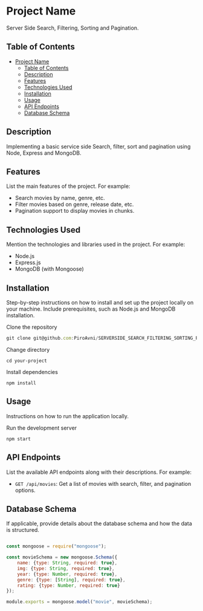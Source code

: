 # Project Name

Server Side Search, Filtering, Sorting and Pagination.

## Table of Contents

- [Project Name](#project-name)
  - [Table of Contents](#table-of-contents)
  - [Description](#description)
  - [Features](#features)
  - [Technologies Used](#technologies-used)
  - [Installation](#installation)
  - [Usage](#usage)
  - [API Endpoints](#api-endpoints)
  - [Database Schema](#database-schema)

## Description

Implementing a basic service side Search, filter, sort and pagination using Node, Express and MongoDB.

## Features

List the main features of the project. For example:
- Search movies by name, genre, etc.
- Filter movies based on genre, release date, etc.
- Pagination support to display movies in chunks.

## Technologies Used

Mention the technologies and libraries used in the project. For example:
- Node.js
- Express.js
- MongoDB (with Mongoose)


## Installation

Step-by-step instructions on how to install and set up the project locally on your machine. Include prerequisites, such as Node.js and MongoDB installation.

Clone the repository
```javascript
git clone git@github.com:PiroAvni/SERVERSIDE_SEARCH_FILTERING_SORTING_PAGINATION_NODE_EXPRESS_MONGODB.git
``````

Change directory
```
cd your-project
```


Install dependencies
```
npm install
```


## Usage

Instructions on how to run the application locally.

Run the development server
``` 
npm start
```




## API Endpoints

List the available API endpoints along with their descriptions. For example:

- `GET /api/movies`: Get a list of movies with search, filter, and pagination options.

## Database Schema

If applicable, provide details about the database schema and how the data is structured.

```JAVASCRIPT 

const mongoose = require("mongoose");

const movieSchema = new mongoose.Schema({
    name: {type: String, required: true},
    img: {type: String, required: true},
    year: {type: Number, required: true},
    genre: {type: [String], required: true},
    rating: {type: Number, required: true}
});

module.exports = mongoose.model("movie", movieSchema);
```

